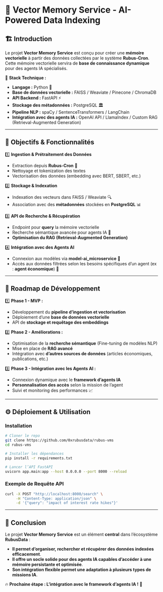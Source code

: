 # 📌 Vector Memory Service - AI-Powered Data Indexing

## 🏗️ Introduction
Le projet **Vector Memory Service** est conçu pour créer une **mémoire vectorielle** à partir des données collectées par le système **Rubus-Cron**. Cette mémoire vectorielle servira de **base de connaissance dynamique** pour des agents IA spécialisés.

🔹 **Stack Technique :**
- **Langage :** Python 🐍
- **Base de données vectorielle :** FAISS / Weaviate / Pinecone / ChromaDB
- **API Backend :** FastAPI ⚡
- **Stockage des métadonnées :** PostgreSQL 🏛️
- **Pipeline NLP :** spaCy / SentenceTransformers / LangChain
- **Intégration avec des agents IA :** OpenAI API / LlamaIndex / Custom RAG (Retrieval-Augmented Generation)

---

## 🎯 Objectifs & Fonctionnalités

1️⃣ **Ingestion & Prétraitement des Données**
   - Extraction depuis **Rubus-Cron** 📡
   - Nettoyage et tokenization des textes
   - Vectorisation des données (embedding avec BERT, SBERT, etc.)

2️⃣ **Stockage & Indexation**
   - Indexation des vecteurs dans FAISS / Weaviate 🔍
   - Association avec des **métadonnées** stockées en **PostgreSQL** 📊

3️⃣ **API de Recherche & Récupération**
   - Endpoint pour **query** la mémoire vectorielle
   - Recherche sémantique avancée pour agents IA 🤖
   - **Optimisation du RAG (Retrieval-Augmented Generation)**

4️⃣ **Intégration avec des Agents AI**
   - Connexion aux modèles via **model-ai_microservice** 🎯
   - Accès aux données filtrées selon les besoins spécifiques d’un agent (ex : **agent économique**) 🏦
   
---

## 🚀 Roadmap de Développement

1️⃣ **Phase 1 - MVP :**
   - Développement du **pipeline d’ingestion et vectorisation**
   - Déploiement d’une **base de données vectorielle**
   - API de **stockage et requêtage des embeddings**

2️⃣ **Phase 2 - Améliorations :**
   - Optimisation de la **recherche sémantique** (Fine-tuning de modèles NLP)
   - Mise en place de **RAG avancé**
   - Intégration avec **d’autres sources de données** (articles économiques, publications, etc.)

3️⃣ **Phase 3 - Intégration avec les Agents AI :**
   - Connexion dynamique avec le **framework d’agents IA**
   - **Personnalisation des accès** selon la mission de l’agent
   - Suivi et monitoring des performances 📈

---

## ⚙️ Déploiement & Utilisation
### **Installation**
```bash
# Cloner le repo
git clone https://github.com/0xrubusdata/rubus-vms
cd rubus-vms

# Installer les dépendances
pip install -r requirements.txt

# Lancer l’API FastAPI
uvicorn app.main:app --host 0.0.0.0 --port 8000 --reload
```

### **Exemple de Requête API**
```bash
curl -X POST "http://localhost:8000/search" \
     -H "Content-Type: application/json" \
     -d '{"query": "impact of interest rate hikes"}'
```

---

## 📌 Conclusion
Le projet **Vector Memory Service** est un élément **central** dans l’écosystème **RubusData** :
- **Il permet d’organiser, rechercher et récupérer des données indexées efficacement**.
- **Il offre un socle solide pour des agents IA capables d’accéder à une mémoire persistante et optimisée**.
- **Son intégration flexible permet une adaptation à plusieurs types de missions IA**.

🔥 **Prochaine étape : L’intégration avec le framework d’agents IA !** 🚀


